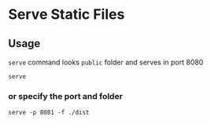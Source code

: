 # Serve Static Files

## Usage
`serve` command looks `public` folder and serves in port 8080
````
serve
````

### or specify the port and folder
````
serve -p 8081 -f ./dist
````